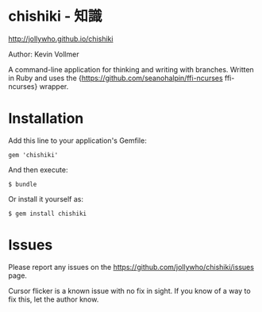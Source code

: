 chishiki - 知識
=================

http://jollywho.github.io/chishiki

Author: Kevin Vollmer

A command-line application for thinking and writing with branches.
Written in Ruby and uses the {https://github.com/seanohalpin/ffi-ncurses ffi-ncurses} wrapper.

Installation
============

Add this line to your application's Gemfile:

    gem 'chishiki'

And then execute:

    $ bundle

Or install it yourself as:

    $ gem install chishiki

Issues
======

Please report any issues on the https://github.com/jollywho/chishiki/issues page.

Cursor flicker is a known issue with no fix in sight. If you know of a way to fix this, let the author know.
